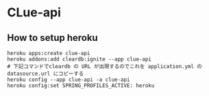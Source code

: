 # CLue-api

## How to setup heroku

```shell script
heroku apps:create clue-api
heroku addons:add cleardb:ignite --app clue-api
# 下記コマンドでcleardb の URL が出現するのでこれを application.yml の datasource.url にコピーする
heroku config --app clue-api -a clue-api
heroku config:set SPRING_PROFILES_ACTIVE: heroku
```
